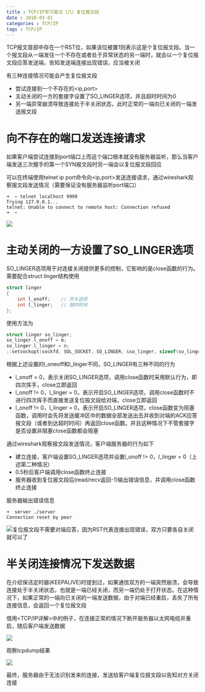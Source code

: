```yaml
---
title : TCP/IP学习笔记（八）复位报文段
date : 2018-03-01
categories : TCP/IP
tags : TCP/IP
---
```




TCP报文首部中存在一个RST位，如果该位被置1则表示这是个复位报文段。当一个报文段从一端发往一个不存在或者处于异常状态的另一端时，就会以一个复位报文段应答发送端，告知发送端连接出现错误，应当被关闭

有三种连接情况可能会产生复位报文段

* 尝试连接到一个不存在的&lt;ip,port&gt;
* 主动关闭的一方的套接字设置了SO_LINGER选项，并且超时时间为0
* 另一端异常崩溃导致连接处于半关闭状态，此时正常的一端向已关闭的一端发送报文段


<!--more-->

# 向不存在的端口发送连接请求

如果客户端尝试连接到port端口上而这个端口根本就没有服务器监听，那么当客户端发送三次握手的第一个SYN报文段时另一端会以复位报文段回应

可以在终端使用telnet ip port命令向<ip,port>发送连接请求，通过wireshark观察报文段发送情况（需要保证没有服务器监听port端口）

```shell
➜  ~ telnet localhost 9999
Trying 127.0.0.1...
telnet: Unable to connect to remote host: Connection refused
➜  ~ 
```

![](https://s1.ax1x.com/2018/03/01/9rp2t0.png)

# 主动关闭的一方设置了SO_LINGER选项

SO_LINGER选项用于对连接关闭提供更多的控制，它影响的是close函数的行为。需要配合struct linger结构使用

```c
struct linger
{
    int l_onoff;	// 开关选项
    int l_linger;	// 超时时间
};
```

使用方法为

```c
struct linger so_linger;
so_linger.l_onoff = m;
so_linger.l_linger = n;
::setsockopt(sockfd, SOL_SOCKET, SO_LINGER, &so_linger, sizeof(so_linger));
```

根据上述设置的l_oneoff和l_linger不同，SO_LINGER有三种不同的行为

* l_onoff = 0，表示关闭SO_LINGER选项，调用close函数时采用默认行为，即四次挥手，close立即返回
* l_onoff != 0，l_linger = 0，表示开启SO_LINGER选项，调用close函数时不进行四次挥手而直接发送复位报文段给对端，close立即返回
* l_onoff != 0，l_linger = 0，表示开启SO_LINGER选项，close函数变为阻塞函数，调用时会先将发送缓冲区中的数据全部发送出去并收到对端的ACK应答报文段（或者到达超时时间）再返回close函数。并且这种情况下不管套接字是否设置非阻塞close函数都会阻塞

通过wireshark观察报文段发送情况，客户端服务器的行为如下

* 建立连接，客户端设置SO_LINGER选项并设置l_onoff != 0，l_linger = 0（上述第二种情况）
* 0.5秒后客户端调用close函数终止连接
* 服务器收到复位报文段后(read/recv返回-1)输出错误信息，并调用close函数终止连接

服务器输出错误信息

```shell
➜  server ./server
Connection reset by peer
```

![](https://s1.ax1x.com/2018/03/01/9rCIoR.png)复位报文段不需要对端应答，因为RST代表连接出现错误，双方只要各自关闭就可以了

# 半关闭连接情况下发送数据

在介绍保活定时器(KEEPALIVE)时提到过，如果通信双方的一端突然崩溃，会导致连接处于半关闭状态，也就是一端已经关闭，而另一端仍处于打开状态。在这种情况下，如果正常的一端向已关闭的一端发送数据，由于对端已经重启，丢失了所有连接信息，会返回一个复位报文段

借用&lt;TCP/IP详解&gt;中的例子，在连接正常的情况下断开服务器以太网电缆并重启，随后客户端发送数据

![](https://s1.ax1x.com/2018/03/01/9r1iUx.png)

观察tcpdump结果

![](https://s1.ax1x.com/2018/03/01/9r1APK.png)

最终，服务器由于无法识别发来的连接，发送给客户端复位报文段以告知对方关闭连接




